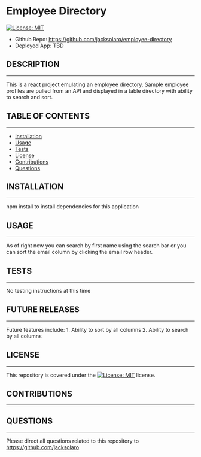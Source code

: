 # Employee Directory

[![License: MIT](https://img.shields.io/badge/License-MIT-yellow.svg)](https://opensource.org/licenses/MIT)

- Github Repo: https://github.com/jacksolaro/employee-directory
- Deployed App: TBD

## DESCRIPTION
---------------------
This is a react project emulating an employee directory. Sample employee profiles are pulled from an API and displayed in a table directory with ability to search and sort.

## TABLE OF CONTENTS
---------------------

* [Installation](#installation)
* [Usage](#usage)
* [Tests](#tests)
* [License](#license)
* [Contributions](#contributions)
* [Questions](#questions)


## INSTALLATION
------------
npm install to install dependencies for this application

## USAGE
------------
As of right now you can search by first name using the search bar or you can sort the email column by clicking the email row header.


## TESTS
------------
No testing instructions at this time

## FUTURE RELEASES
------------
Future features include: 1. Ability to sort by all columns 2. Ability to search by all columns 

## LICENSE
------------
This repository is covered under the [![License: MIT](https://img.shields.io/badge/License-MIT-yellow.svg)](https://opensource.org/licenses/MIT) license.

## CONTRIBUTIONS
------------



## QUESTIONS
------------
Please direct all questions related to this repository to https://github.com/jacksolaro